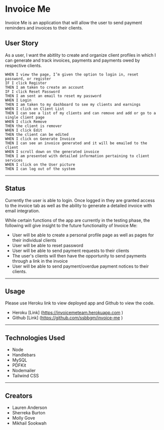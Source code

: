 # Invoice Me

Invoice Me is an application that will allow the user to send payment reminders and invoices to their clients.


## User Story

As a user, I want the abitlity to create and organize client profiles in which I can generate and track invoices, payments and payments owed by respective clients. 

``` GIVEN the home page of the application
WHEN I view the page, I’m given the option to login in, reset password, or register
IF I click Register
THEN I am taken to create an account
IF I click Reset Password
THEN I am sent an email to reset my password
WHEN I Login
THEN I am taken to my dashboard to see my clients and earnings
WHEN I click on Client List
THEN I can see a list of my clients and can remove and add or go to a single client page
WHEN I click Remove 
THEN the client is remover
WHEN I click Edit
THEN the client can be edited
WHEN I click on Generate Invoice
THEN I can see an invoice generated and it will be emailed to the client
WHEN I scroll down on the generated invoice
THEN I am presented with detailed information pertaining to client services
WHEN I click on the User picture
THEN I can log out of the system
```
---

## Status

Currently the user is able to login. Once logged in they are granted access to the invoice tab as well as the ability to generate a detailed invoice with email integration.

While certain functions of the app are currently in the testing phase, the following will give insight to the future functionality of Invoice Me:

* User will be able to create a personal profile page as well as pages for their individual clients
* User will be able to reset password
* User will be able to send payment requests to their clients
* The user's clients will then have the opportunity to send payments through a link in the invoice
* User will be able to send payment/overdue payment notices to their clients.

---

## Usage

Please use Heroku link to view deployed app and Github to view the code.

* Heroku [Link] (https://invoicemeteam.herokuapp.com )
* Github [Link] (https://github.com/ssbbgm/invoice-me )

---

## Technologies Used

 * Node
 * Handlebars
 * MySQL
 * PDFKit
 * Nodemailer
 * Tailwind CSS

---
## Creators

* Lauren Anderson
* Sherreka Burton
* Molly Gove
* Mikhail Sookwah


